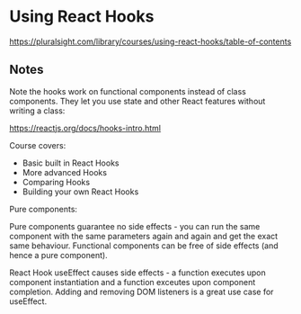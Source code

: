 # Using React Hooks
https://pluralsight.com/library/courses/using-react-hooks/table-of-contents

## Notes

Note the hooks work on functional components instead of class components.
They let you use state and other React features without writing a class:

https://reactjs.org/docs/hooks-intro.html

Course covers:
- Basic built in React Hooks
- More advanced Hooks
- Comparing Hooks
- Building your own React Hooks

Pure components:

Pure components guarantee no side effects - you can run the same component with the same parameters again and again and get the exact same behaviour.
Functional components can be free of side effects (and hence a pure component).

React Hook useEffect causes side effects - a function executes upon component instantiation and a function exceutes upon component completion.
Adding and removing DOM listeners is a great use case for useEffect.